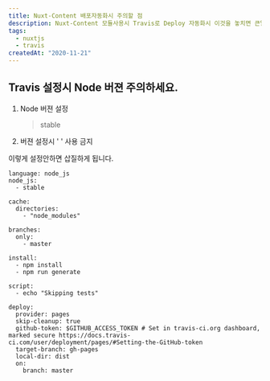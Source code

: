 ```yaml
---
title: Nuxt-Content 배포자동화시 주의할 점
description: Nuxt-Content 모듈사용시 Travis로 Deploy 자동화시 이것을 놓치면 큰일납니다.
tags:
  - nuxtjs
  - travis
createdAt: "2020-11-21"
---
```


## Travis 설정시 Node 버젼 주의하세요.

1. Node 버젼 설정

   > stable

2. 버젼 설정시 ' ' 사용 금지

이렇게 설정안하면 삽질하게 됩니다.

```yml[.travis.yml]
language: node_js
node_js:
  - stable

cache:
  directories:
    - "node_modules"

branches:
  only:
    - master

install:
  - npm install
  - npm run generate

script:
  - echo "Skipping tests"

deploy:
  provider: pages
  skip-cleanup: true
  github-token: $GITHUB_ACCESS_TOKEN # Set in travis-ci.org dashboard, marked secure https://docs.travis-ci.com/user/deployment/pages/#Setting-the-GitHub-token
  target-branch: gh-pages
  local-dir: dist
  on:
    branch: master
```
